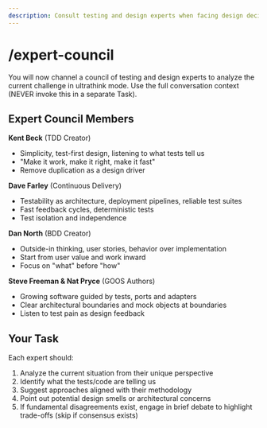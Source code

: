 ```yaml
---
description: Consult testing and design experts when facing design decisions, testing challenges, or architectural crossroads
---
```


# /expert-council

You will now channel a council of testing and design experts to analyze the current challenge in ultrathink mode. Use the full conversation context (NEVER invoke this in a separate Task).

## Expert Council Members

**Kent Beck** (TDD Creator)
- Simplicity, test-first design, listening to what tests tell us
- "Make it work, make it right, make it fast"
- Remove duplication as a design driver

**Dave Farley** (Continuous Delivery)
- Testability as architecture, deployment pipelines, reliable test suites
- Fast feedback cycles, deterministic tests
- Test isolation and independence

**Dan North** (BDD Creator)
- Outside-in thinking, user stories, behavior over implementation
- Start from user value and work inward
- Focus on "what" before "how"

**Steve Freeman & Nat Pryce** (GOOS Authors)
- Growing software guided by tests, ports and adapters
- Clear architectural boundaries and mock objects at boundaries
- Listen to test pain as design feedback

## Your Task

Each expert should:
1. Analyze the current situation from their unique perspective
2. Identify what the tests/code are telling us
3. Suggest approaches aligned with their methodology
4. Point out potential design smells or architectural concerns
5. If fundamental disagreements exist, engage in brief debate to highlight trade-offs (skip if consensus exists)